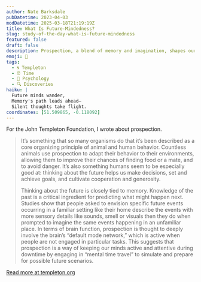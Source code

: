 ```yaml
---
author: Nate Barksdale
pubDatetime: 2023-04-03
modDatetime: 2025-03-18T21:19:19Z
title: What Is Future-Mindedness?
slug: study-of-the-day-what-is-future-mindedness
featured: false
draft: false
description: Prospection, a blend of memory and imagination, shapes our decisions and survival strategies through "mental time travel."
emoji: 🔮
tags:
  - 🌀 Templeton
  - ⏰ Time
  - 🧠 Psychology
  - 🔍 Discoveries
haiku: |
  Future minds wander,  
  Memory's path leads ahead—  
  Silent thoughts take flight.
coordinates: [51.509865, -0.118092]
---
```


For the John Templeton Foundation, I wrote about prospection.

> It’s something that so many organisms do that it’s been described as a core organizing principle of animal and human behavior. Countless animals use prospection to adapt their behavior to their environments, allowing them to improve their chances of finding food or a mate, and to avoid danger. It’s also something humans seem to be especially good at: thinking about the future helps us make decisions, set and achieve goals, and cultivate cooperation and generosity.
>
> Thinking about the future is closely tied to memory. Knowledge of the past is a critical ingredient for predicting what might happen next. Studies show that people asked to envision specific future events occurring in a familiar setting like their home describe the events with more sensory details like sounds, smell or visuals then they do when prompted to imagine the same events happening in an unfamiliar place. In terms of brain function, prospection is thought to deeply involve the brain’s “default mode network,” which is active when people are not engaged in particular tasks. This suggests that prospection is a way of keeping our minds active and attentive during downtime by engaging in “mental time travel” to simulate and prepare for possible future scenarios.

[Read more at templeton.org](https://www.templeton.org/news/what-is-future-mindedness)
